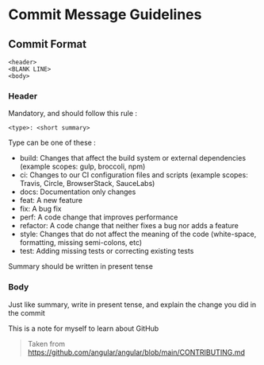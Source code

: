 # Commit Message Guidelines

## Commit Format

```
<header>
<BLANK LINE>
<body>
```

### Header

Mandatory, and should follow this rule :

```
<type>: <short summary>
```

Type can be one of these :

- build: Changes that affect the build system or external dependencies (example scopes: gulp, broccoli, npm)
- ci: Changes to our CI configuration files and scripts (example scopes: Travis, Circle, BrowserStack, SauceLabs)
- docs: Documentation only changes
- feat: A new feature
- fix: A bug fix
- perf: A code change that improves performance
- refactor: A code change that neither fixes a bug nor adds a feature
- style: Changes that do not affect the meaning of the code (white-space, formatting, missing semi-colons, etc)
- test: Adding missing tests or correcting existing tests

Summary should be written in present tense

### Body

Just like summary, write in present tense, and explain the change you did in the commit

This is a note for myself to learn about GitHub

> Taken from https://github.com/angular/angular/blob/main/CONTRIBUTING.md
